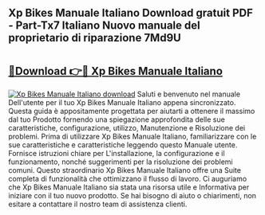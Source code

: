## Xp Bikes Manuale Italiano Download gratuit PDF - Part-Tx7 Italiano Nuovo manuale del proprietario di riparazione 7Md9U

# <h2><a href="http://dfb0hi.blite.top/?on=Xp+Bikes+Manuale+Italiano">🔗Download 👉🔴 Xp Bikes Manuale Italiano</a></h2>

[![Xp Bikes Manuale Italiano download](https://i.imgur.com/lujVjoI.png)](http://dfb0hi.blite.top/?on=Xp+Bikes+Manuale+Italiano)
Saluti e benvenuto nel manuale Dell'utente per il tuo Xp Bikes Manuale Italiano appena sincronizzato. Questa guida è appositamente progettata per aiutarti a ottenere il massimo dal tuo Prodotto fornendo una spiegazione approfondita delle sue caratteristiche, configurazione, utilizzo, Manutenzione e Risoluzione dei problemi. Prima di utilizzare Xp Bikes Manuale Italiano, familiarizzare con le sue caratteristiche e caratteristiche leggendo questo Manuale utente. Fornisce istruzioni chiare per L'installazione, la configurazione e il funzionamento, nonché suggerimenti per la risoluzione dei problemi comuni. Questo straordinario Xp Bikes Manuale Italiano offre una Suite completa di funzionalità che ottimizzano il flusso di lavoro. Ci auguriamo che Xp Bikes Manuale Italiano sia stata una risorsa utile e Informativa per iniziare con il tuo nuovo prodotto. Se hai bisogno di aiuto o chiarimenti, non esitare a contattare il nostro team di assistenza clienti.
